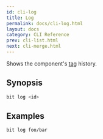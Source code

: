 ```yaml
---
id: cli-log
title: Log
permalink: docs/cli-log.html
layout: docs
category: CLI Reference
prev: cli-list.html
next: cli-merge.html
---
```

Shows the component's [tag](/docs/cli-tag.html) history.

## Synopsis

```bash
bit log <id>
```

## Examples

```bash
bit log foo/bar
```